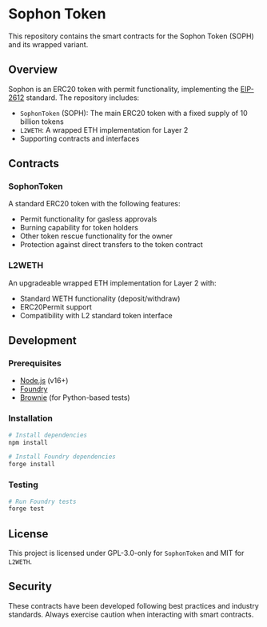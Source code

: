 # Sophon Token

This repository contains the smart contracts for the Sophon Token (SOPH) and its wrapped variant.

## Overview

Sophon is an ERC20 token with permit functionality, implementing the [EIP-2612](https://eips.ethereum.org/EIPS/eip-2612) standard. The repository includes:

- `SophonToken` (SOPH): The main ERC20 token with a fixed supply of 10 billion tokens
- `L2WETH`: A wrapped ETH implementation for Layer 2
- Supporting contracts and interfaces

## Contracts

### SophonToken

A standard ERC20 token with the following features:
- Permit functionality for gasless approvals
- Burning capability for token holders
- Other token rescue functionality for the owner
- Protection against direct transfers to the token contract

### L2WETH

An upgradeable wrapped ETH implementation for Layer 2 with:
- Standard WETH functionality (deposit/withdraw)
- ERC20Permit support
- Compatibility with L2 standard token interface

## Development

### Prerequisites

- [Node.js](https://nodejs.org/) (v16+)
- [Foundry](https://book.getfoundry.sh/getting-started/installation)
- [Brownie](https://eth-brownie.readthedocs.io/en/stable/install.html) (for Python-based tests)

### Installation

```bash
# Install dependencies
npm install

# Install Foundry dependencies
forge install
```

### Testing

```bash
# Run Foundry tests
forge test
```

## License

This project is licensed under GPL-3.0-only for `SophonToken` and MIT for `L2WETH`.

## Security

These contracts have been developed following best practices and industry standards. Always exercise caution when interacting with smart contracts.